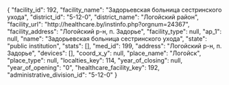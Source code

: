 {
    "facility_id": 192,
    "facility_name": "Задорьевская больница сестринского ухода",
    "district_id": "5-12-0",
    "district_name": "Логойский район",
    "facility_url": "http:\/\/healthcare.by\/instinfo.php?orgnum=24367",
    "facility_address": "Логойский р-н, п. Задорье",
    "facility_type": null,
    "ap_1": null,
    "name": "Задорьевская больница сестринского ухода",
    "state": "public institution",
    "stats": [],
    "med_id": 199,
    "address": "Логойский р-н, п. Задорье",
    "devices": [],
    "coord_x_y": null,
    "place_name": "Логойск",
    "place_type": null,
    "localties_key": 114,
    "year_of_closing": null,
    "year_of_opening": "0",
    "healthcare_facility_key": 192,
    "administrative_division_id": "5-12-0"
}
